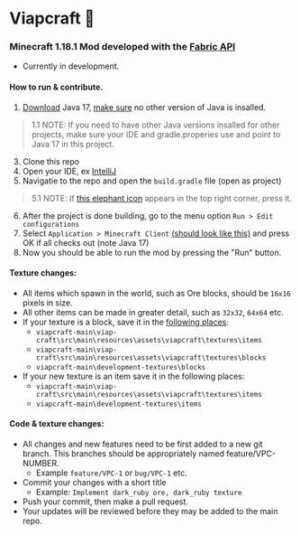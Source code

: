 # Viapcraft :crystal_ball:

### Minecraft 1.18.1 Mod developed with the [Fabric API](https://fabricmc.net/)
* Currently in development.

#### How to run & contribute.
1. [Download](https://www.oracle.com/java/technologies/downloads/#jdk17-windows) Java 17, [make sure](https://imgur.com/a/xBqna5W) no other version of Java is insalled. 
> 1.1 NOTE: If you need to have other Java versions insalled for other projects, make sure your IDE and gradle.properies use and point to Java 17 in this project. 
3. Clone this repo
4. Open your IDE, ex [IntelliJ](https://www.jetbrains.com/idea/download/#section=windows)
5. Navigatie to the repo and open the `build.gradle` file (open as project)
 > 5.1 NOTE: If [this elephant icon](https://i.imgur.com/3Sd7nny.png) appears in the top right corner, press it. 
6. After the project is done building, go to the menu option `Run > Edit configurations`
7. Select `Application > Minecraft Client` [(should look like this)](https://imgur.com/PvWCClB) and press OK if all checks out (note Java 17)
8. Now you should be able to run the mod by pressing the "Run" button.

#### Texture changes:
* All items which spawn in the world, such as Ore blocks, should be `16x16` pixels in size. 
* All other items can be made in greater detail, such as `32x32`, `64x64` etc.
* If your texture is a block, save it in the [following places](https://i.imgur.com/bDmQiPQ.png): 
  * `viapcraft-main\viap-craft\src\main\resources\assets\viapcraft\textures\items`
  * `viapcraft-main\viap-craft\src\main\resources\assets\viapcraft\textures\blocks`
  * `viapcraft-main\development-textures\blocks`
* If your new texture is an item save it in the following places: 
  * `viapcraft-main\viap-craft\src\main\resources\assets\viapcraft\textures\items`
  * `viapcraft-main\development-textures\items`

#### Code & texture changes:
* All changes and new features need to be first added to a new git branch. 
This branches should be appropriately named feature/VPC-NUMBER. 
  * Example `feature/VPC-1` or `bug/VPC-1` etc.
* Commit your changes with a short title
  * Example: `Implement dark_ruby ore, dark_ruby texture`
* Push your commit, then make a pull request.
* Your updates will be reviewed before they may be added to the main repo.   
